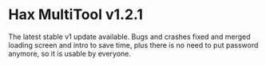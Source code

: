 # Hax MultiTool v1.2.1
The latest stable v1 update available. Bugs and crashes fixed and merged loading screen and intro to save time, plus there is no need to put password anymore, so it is usable by everyone.
